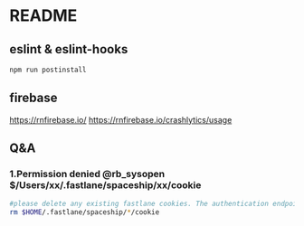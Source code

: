 # README

## eslint & eslint-hooks

```bash
npm run postinstall
```

## firebase
https://rnfirebase.io/
https://rnfirebase.io/crashlytics/usage

## Q&A

### 1.Permission denied @rb_sysopen $/Users/xx/.fastlane/spaceship/xx/cookie

```bash
#please delete any existing fastlane cookies. The authentication endpoint has changed recently 
rm $HOME/.fastlane/spaceship/*/cookie
```